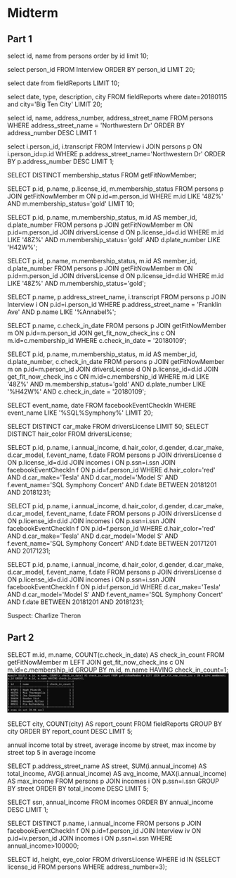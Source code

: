 # Midterm

## Part 1

select id, name from persons order by id limit 10;

select person_id FROM Interview ORDER BY person_id LIMIT 20;

select date from fieldReports LIMIT 10;

select date, type, description, city FROM fieldReports where date=20180115 and city='Big Ten City' LIMIT 20;

select id, name, address_number, address_street_name FROM persons WHERE address_street_name = 'Northwestern Dr' ORDER BY address_number DESC LIMIT 1

select i.person_id, i.transcript FROM Interview i JOIN persons p ON i.person_id=p.id WHERE p.address_street_name='Northwestern Dr' ORDER BY p.address_number DESC LIMIT 1;

SELECT DISTINCT membership_status FROM getFitNowMember;

SELECT p.id, p.name, p.license_id, m.membership_status FROM persons p JOIN getFitNowMember m ON p.id=m.person_id WHERE m.id LIKE '48Z%' AND m.membership_status='gold' LIMIT 10;

SELECT p.id, p.name, m.membership_status, m.id AS member_id, d.plate_number FROM persons p JOIN getFitNowMember m ON p.id=m.person_id JOIN driversLicense d ON p.license_id=d.id WHERE m.id LIKE '48Z%' AND m.membership_status='gold' AND d.plate_number LIKE 'H42W%';

SELECT p.id, p.name, m.membership_status, m.id AS member_id, d.plate_number FROM persons p JOIN getFitNowMember m ON p.id=m.person_id JOIN driversLicense d ON p.license_id=d.id WHERE m.id LIKE '48Z%' AND m.membership_status='gold';

SELECT p.name, p.address_street_name, i.transcript FROM persons p JOIN Interview i ON p.id=i.person_id WHERE p.address_street_name = 'Franklin Ave' AND p.name LIKE '%Annabel%';

SELECT p.name, c.check_in_date FROM persons p JOIN getFitNowMember m ON p.id=m.person_id JOIN get_fit_now_check_ins c ON m.id=c.membership_id WHERE c.check_in_date = '20180109';

SELECT p.id, p.name, m.membership_status, m.id AS member_id, d.plate_number, c.check_in_date FROM persons p JOIN getFitNowMember m on p.id=m.person_id JOIN driversLicense d ON p.license_id=d.id JOIN get_fit_now_check_ins c ON m.id=c.membership_id WHERE m.id LIKE '48Z%' AND m.membership_status='gold' AND d.plate_number LIKE '%H42W%' AND c.check_in_date = '20180109';

SELECT event_name, date FROM facebookEventCheckIn WHERE event_name LIKE '%SQL%Symphony%' LIMIT 20;

SELECT DISTINCT car_make FROM driversLicense LIMIT 50;
SELECT DISTINCT hair_color FROM driversLicense;

SELECT p.id, p.name, i.annual_income, d.hair_color, d.gender, d.car_make, d.car_model, f.event_name, f.date FROM persons p JOIN driversLicense d ON p.license_id=d.id JOIN incomes i ON p.ssn=i.ssn JOIN facebookEventCheckIn f ON p.id=f.person_id WHERE d.hair_color='red' AND d.car_make='Tesla' AND  d.car_model='Model S' AND f.event_name='SQL Symphony Concert' AND f.date BETWEEN 20181201 AND 20181231;


SELECT p.id, p.name, i.annual_income, d.hair_color, d.gender, d.car_make, d.car_model, f.event_name, f.date FROM persons p JOIN driversLicense d ON p.license_id=d.id JOIN incomes i ON p.ssn=i.ssn JOIN facebookEventCheckIn f ON p.id=f.person_id WHERE d.hair_color='red' AND d.car_make='Tesla' AND  d.car_model='Model S' AND f.event_name='SQL Symphony Concert' AND f.date BETWEEN 20171201 AND 20171231;

SELECT p.id, p.name, i.annual_income, d.hair_color, d.gender, d.car_make, d.car_model, f.event_name, f.date FROM persons p JOIN driversLicense d ON p.license_id=d.id JOIN incomes i ON p.ssn=i.ssn JOIN facebookEventCheckIn f ON p.id=f.person_id WHERE d.car_make='Tesla' AND  d.car_model='Model S' AND f.event_name='SQL Symphony Concert' AND f.date BETWEEN 20181201 AND 20181231;

Suspect: Charlize Theron

## Part 2

SELECT m.id, m.name, COUNT(c.check_in_date) AS check_in_count FROM getFitNowMember m LEFT JOIN get_fit_now_check_ins c ON m.id=c.membership_id GROUP BY m.id, m.name HAVING check_in_count=1;
![Alt text](image.png)

SELECT city, COUNT(city) AS report_count FROM fieldReports GROUP BY city ORDER BY report_count DESC LIMIT 5;

annual income total by street, average income by street, max income by street
top 5 in average income

SELECT p.address_street_name AS street, SUM(i.annual_income) AS total_income, AVG(i.annual_income) AS avg_income, MAX(i.annual_income) AS max_income FROM persons p JOIN incomes i ON p.ssn=i.ssn GROUP BY street ORDER BY total_income DESC LIMIT 5;

SELECT ssn, annual_income FROM incomes ORDER BY annual_income DESC LIMIT 1;

SELECT DISTINCT p.name, i.annual_income FROM persons p JOIN facebookEventCheckIn f ON p.id=f.person_id JOIN Interview iv ON p.id=iv.person_id JOIN incomes i ON p.ssn=i.ssn WHERE annual_income>100000;

SELECT id, height, eye_color FROM driversLicense WHERE id IN (SELECT license_id FROM persons WHERE address_number=3);